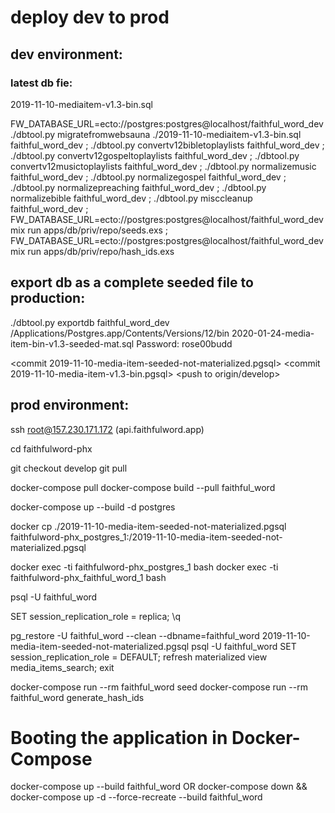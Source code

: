 # deploy dev to prod

## dev environment:

### latest db fie:
2019-11-10-mediaitem-v1.3-bin.sql

FW_DATABASE_URL=ecto://postgres:postgres@localhost/faithful_word_dev ./dbtool.py migratefromwebsauna ./2019-11-10-mediaitem-v1.3-bin.sql faithful_word_dev ; ./dbtool.py convertv12bibletoplaylists faithful_word_dev ; ./dbtool.py convertv12gospeltoplaylists faithful_word_dev ; ./dbtool.py convertv12musictoplaylists faithful_word_dev ; ./dbtool.py normalizemusic faithful_word_dev ; ./dbtool.py normalizegospel faithful_word_dev ; ./dbtool.py normalizepreaching faithful_word_dev ; ./dbtool.py normalizebible faithful_word_dev ; ./dbtool.py misccleanup faithful_word_dev ; FW_DATABASE_URL=ecto://postgres:postgres@localhost/faithful_word_dev mix run apps/db/priv/repo/seeds.exs ; FW_DATABASE_URL=ecto://postgres:postgres@localhost/faithful_word_dev mix run apps/db/priv/repo/hash_ids.exs

## export db as a complete seeded file to production:
./dbtool.py exportdb faithful_word_dev /Applications/Postgres.app/Contents/Versions/12/bin 2020-01-24-media-item-bin-v1.3-seeded-mat.sql 
Password: rose00budd

<commit 2019-11-10-media-item-seeded-not-materialized.pgsql>
<commit 2019-11-10-media-item-v1.3-bin.pgsql>
<push to origin/develop>

## prod environment:

ssh root@157.230.171.172 (api.faithfulword.app)

cd faithfulword-phx

git checkout develop
git pull

docker-compose pull
docker-compose build --pull faithful_word

docker-compose up --build -d postgres

docker cp ./2019-11-10-media-item-seeded-not-materialized.pgsql faithfulword-phx_postgres_1:/2019-11-10-media-item-seeded-not-materialized.pgsql

docker exec -ti faithfulword-phx_postgres_1 bash
docker exec -ti faithfulword-phx_faithful_word_1 bash

psql -U faithful_word
<!-- drop database faithful_word;
create database faithful_word; -->
SET session_replication_role = replica;
\q

pg_restore -U faithful_word --clean --dbname=faithful_word 2019-11-10-media-item-seeded-not-materialized.pgsql
psql -U faithful_word
SET session_replication_role = DEFAULT;
refresh materialized view media_items_search;
exit

docker-compose run --rm faithful_word seed
docker-compose run --rm faithful_word generate_hash_ids

# Booting the application in Docker-Compose

docker-compose up --build faithful_word
OR
docker-compose down && docker-compose up -d --force-recreate --build faithful_word
